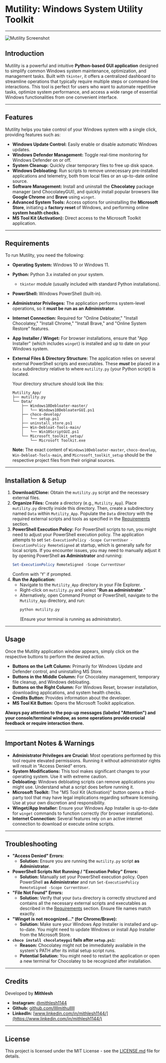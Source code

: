 # Mutility: Windows System Utility Toolkit

---

![Mutility Screenshot](https://github.com/llllmithulllll/Python_Mutility_Tool/blob/640527e0c84f52575ffcb677749935998b0da5c2/Mutility.png)


## Introduction

Mutility is a powerful and intuitive **Python-based GUI application** designed to simplify common Windows system maintenance, optimization, and management tasks. Built with `tkinter`, it offers a centralized dashboard to streamline operations that typically require multiple steps or command-line interactions. This tool is perfect for users who want to automate repetitive tasks, optimize system performance, and access a wide range of essential Windows functionalities from one convenient interface.

---

## Features

Mutility helps you take control of your Windows system with a single click, providing features such as:

* **Windows Update Control:** Easily enable or disable automatic Windows updates.
* **Windows Defender Management:** Toggle real-time monitoring for Windows Defender on or off.
* **System Cleanup:** Quickly clear temporary files to free up disk space.
* **Windows Debloating:** Run scripts to remove unnecessary pre-installed applications and telemetry, both from local files or an up-to-date online source.
* **Software Management:** Install and uninstall the **Chocolatey** package manager (and ChocolateyGUI), and quickly install popular browsers like **Google Chrome** and **Brave** using `winget`.
* **Advanced System Tools:** Access options for uninstalling the **Microsoft Store**, initiating a **factory reset** of Windows, and performing online **system health checks**.
* **MS Tool Kit (Activation):** Direct access to the Microsoft Toolkit application.

---

## Requirements

To run Mutility, you need the following:

* **Operating System:** Windows 10 or Windows 11.
* **Python:** Python 3.x installed on your system.
    * `tkinter` module (usually included with standard Python installations).
* **PowerShell:** Windows PowerShell (built-in).
* **Administrator Privileges:** The application performs system-level operations, so it **must be run as an Administrator**.
* **Internet Connection:** Required for "Online Debloater," "Install Chocolatey," "Install Chrome," "Install Brave," and "Online System Restore" features.
* **App Installer / Winget:** For browser installations, ensure that "App Installer" (which includes `winget`) is installed and up to date on your Windows system.
* **External Files & Directory Structure:** The application relies on several external PowerShell scripts and executables. These ***must*** be placed in a `Data` subdirectory relative to where `mutility.py` (your Python script) is located.

    Your directory structure should look like this:

    ```
    Mutility_App/
    ├── mutility.py
    └── Data/
        ├── Windows10Debloater-master/
        │   └── Windows10DebloaterGUI.ps1
        ├── choco-develop/
        │   └── setup.ps1
        ├── uninstall_store.ps1
        ├── Win-Debloat-Tools-main/
        │   └── Win10ScriptGUI.ps1
        └── Microsoft_toolkit_setup/
            └── Microsoft Toolkit.exe
    ```

    **Note:** The exact content of `Windows10Debloater-master`, `choco-develop`, `Win-Debloat-Tools-main`, and `Microsoft_toolkit_setup` should be the respective project files from their original sources.

---

## Installation & Setup

1.  **Download/Clone:** Obtain the `mutility.py` script and the necessary external files.
2.  **Organize Files:** Create a directory (e.g., `Mutility_App`). Place `mutility.py` directly inside this directory. Then, create a subdirectory named `Data` within `Mutility_App`. Populate the `Data` directory with the required external scripts and tools as specified in the [Requirements](#requirements) section.
3.  **PowerShell Execution Policy:** For PowerShell scripts to run, you might need to adjust your PowerShell execution policy. The application attempts to set `Set-ExecutionPolicy -Scope CurrentUser -ExecutionPolicy RemoteSigned` at startup, which is generally safe for local scripts. If you encounter issues, you may need to manually adjust it by opening PowerShell **as Administrator** and running:
    ```powershell
    Set-ExecutionPolicy RemoteSigned -Scope CurrentUser
    ```
    Confirm with 'Y' if prompted.
4.  **Run the Application:**
    * Navigate to the `Mutility_App` directory in your File Explorer.
    * Right-click on `mutility.py` and select "**Run as administrator**."
    * Alternatively, open Command Prompt or PowerShell, navigate to the `Mutility_App` directory, and run:
        ```bash
        python mutility.py
        ```
        (Ensure your terminal is running as administrator).

---

## Usage

Once the Mutility application window appears, simply click on the respective buttons to perform the desired action.

* **Buttons on the Left Column:** Primarily for Windows Update and Defender control, and uninstalling MS Store.
* **Buttons in the Middle Column:** For Chocolatey management, temporary file cleanup, and Windows debloating.
* **Buttons on the Right Column:** For Windows Reset, browser installation, downloading applications, and system health checks.
* **Credits Button:** Provides information about the developer.
* **MS Tool Kit Button:** Opens the Microsoft Toolkit application.

**Always pay attention to the pop-up messages (labeled "Attention") and your console/terminal window, as some operations provide crucial feedback or require interaction there.**

---

## Important Notes & Warnings

* **Administrator Privileges are Crucial:** Most operations performed by this tool require elevated permissions. Running it without administrator rights will result in "Access Denied" errors.
* **System Modifications:** This tool makes significant changes to your operating system. Use it with extreme caution.
* **Debloating:** Windows debloating scripts can remove applications you might use. Understand what a script does before running it.
* **Microsoft Toolkit:** The "MS Tool Kit (Activation)" button opens a third-party tool that may have legal implications regarding software licensing. Use at your own discretion and responsibility.
* **Winget/App Installer:** Ensure your Windows App Installer is up-to-date for `winget` commands to function correctly (for browser installations).
* **Internet Connection:** Several features rely on an active internet connection to download or execute online scripts.

---

## Troubleshooting

* **"Access Denied" Errors:**
    * **Solution:** Ensure you are running the `mutility.py` script **as Administrator**.
* **PowerShell Scripts Not Running / "Execution Policy" Errors:**
    * **Solution:** Manually set your PowerShell execution policy. Open PowerShell **as Administrator** and run `Set-ExecutionPolicy RemoteSigned -Scope CurrentUser`.
* **"File Not Found" Errors:**
    * **Solution:** Verify that your `Data` directory is correctly structured and contains all the necessary external scripts and executables as described in the [Requirements](#requirements) section. Ensure file names match exactly.
* **"Winget is not recognized..." (for Chrome/Brave):**
    * **Solution:** Make sure your Windows App Installer is installed and up-to-date. You might need to update Windows or install App Installer from the Microsoft Store.
* **`choco install chocolateygui` fails after `setup.ps1`:**
    * **Reason:** Chocolatey might not be immediately available in the system's PATH after its initial setup script runs.
    * **Potential Solution:** You might need to restart the application or open a new terminal for Chocolatey to be recognized after installation.

---

## Credits

Developed by **Mithlesh**
* **Instagram:** [@mithlesh1144](https://www.instagram.com/mithlesh1144)
* **Github:** [github.com/llllmithulllll](https://github.com/llllmithulllll)
* **LinkedIn:** [www.linkedin.com/in/mithlesh1144/](https://www.linkedin.com/in/mithlesh1144/)

---

## License

This project is licensed under the MIT License - see the [LICENSE.md](LICENSE.md) file for details.
